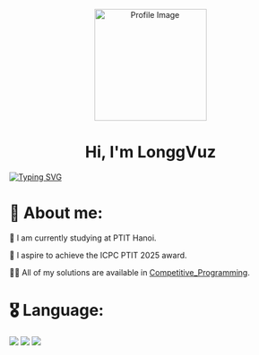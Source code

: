 <p align="center">
  <img src="https://camo.githubusercontent.com/b57464ccb2af5c3e7430e8a6358194b334350da05a79e731f2baf207242a6c76/68747470733a2f2f63646e2e6472696262626c652e636f6d2f75736572732f313738373332332f73637265656e73686f74732f31303039313937312f6d656469612f64343363303139626665666633346265383831363438316538343365613863312e706e67" alt="Profile Image" width="200"/>
  <br>
  <h1 align="center">Hi, I'm LonggVuz</h3>
</p>

[![Typing SVG](https://readme-typing-svg.demolab.com?font=roboto&pause=1000&color=FFFC00&width=700&lines=I'm+a+student+from+Viet+Nam;I'm+a+Passionate+Developer)](https://git.io/typing-svg)

# 💫 About me:
🔭 I am currently studying at PTIT Hanoi.

🔮 I aspire to achieve the ICPC PTIT 2025 award.

👨‍💻 All of my solutions are available in [Competitive_Programming](https://github.com/VuDinhLongg/Competitive_Programming).

# 🎖️ Language:
![](https://camo.githubusercontent.com/c3fd6682e8cca0f7c262a00f94ef0f65cadd0c8470669a2d7d6f3614e81b10c2/68747470733a2f2f696d672e736869656c64732e696f2f62616467652f632d2532333030353939432e7376673f7374796c653d666f722d7468652d6261646765266c6f676f3d63266c6f676f436f6c6f723d7768697465)
![](https://camo.githubusercontent.com/88e1b21c4e11afd4f06cfb2b510dbb3690dbd300fb1a6d4676fd553a70bafa82/68747470733a2f2f696d672e736869656c64732e696f2f62616467652f632b2b2d2532333030353939432e7376673f7374796c653d666f722d7468652d6261646765266c6f676f3d63253242253242266c6f676f436f6c6f723d7768697465)
![](https://camo.githubusercontent.com/0d0779a129f1dcf6c31613b701fe0646fd4e4d2ed2a7cbd61b27fd5514baa938/68747470733a2f2f696d672e736869656c64732e696f2f62616467652f707974686f6e2d3336373041303f7374796c653d666f722d7468652d6261646765266c6f676f3d707974686f6e266c6f676f436f6c6f723d666664643534)







